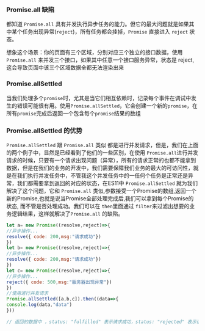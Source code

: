 ### Promise.all 缺陷

都知道 `Promise.all` 具有并发执行异步任务的能力。但它的最大问题就是如果其中某个任务出现异常(`reject`)，所有任务都会挂掉，`Promise` 直接进入 `reject` 状态。

想象这个场景：你的页面有三个区域，分别对应三个独立的接口数据，使用 `Promise.all` 来并发三个接口，如果其中任意一个接口服务异常，状态是 reject,这会导致页面中该三个区域数据全都无法渲染出来

### Promise.allSettled

当我们处理多个`promise`时，尤其是当它们相互依赖时，记录每个事件在调试中发生的错误可能很有用。使用`Promise.allSettled`，它会创建一个新的`promise`，在所有`promise`完成后返回一个包含每个`promise`结果的数组

 
 ### Promise.allSettled 的优势

`Promise.allSettled` 跟 `Promise.all` 类似 都是进行并发请求，但是，我们在上面的两个例子中，显然是已经看到了他们的一些区别，在使用 `Promise.all`进行并发请求的时候，只要有一个请求出现问题（异常），所有的请求正常的也都不能拿到数据，但是在我们的业务的开发中，我们需要保障我们业务的最大的可访问性，就是在我们执行并发任务中，不管我这个并发任务中的一任何个任务是正常还是异常，我们都需要拿到返回的对应的状态，在ES11中 `Promise.allSettled` 就为我们解决了这个问题，它和 `Promise.all` 类似,参数接受一个Promise的数组,返回一个新的Promise,也就是说当Promise全部处理完成后,我们可以拿到每个Promise的状态, 而不管是否处理成功。我们可以在 `then`里面通过 `filter`来过滤出想要的业务逻辑结果，这样就解决了`Promise.all` 的缺陷。

 ```js
let a= new Promise((resolve,reject)=>{  
//异步操作...  
resolve({ code: 200,msg:"请求成功"})  
})  
let b= new Promise((resolve,reject)=>{  
//异步操作...  
resolve({ code: 200,msg:"请求成功"})  
})  
let c= new Promise((resolve,reject)=>{  
//异步操作...  
reject({ code: 500,msg:"服务器出现异常"})  
})  
//使用进行并发请求  
Promise.allSettled([a,b,c]).then((data=>{  
console.log(data,"data")  
}))  
  
// 返回的数据中 ，status: "fulfilled" 表示请求成功，status: "rejected" 表示请求失败
```
<!--stackedit_data:
eyJoaXN0b3J5IjpbMjI2Njg2OTI4XX0=
-->
